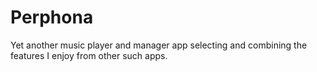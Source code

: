 # Perphona
Yet another music player and manager app selecting and combining the features I enjoy from other such apps.
